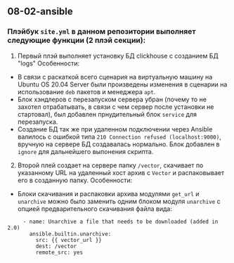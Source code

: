 ## 08-02-ansible
### Плэйбук `site.yml` в данном репозитории выполняет следующие функции (2 плэй секции):
1. Первый плэй выполняет установку БД clickhouse с созданием БД "logs"
Особенности:
- В связи с раскаткой всего сценария на виртуальную машину на Ubuntu OS 20.04 Server были произведены изменения в сценарии на использование `deb` пакетов и менеджера `apt`.
- Блок хэндлеров с перезапуском сервера убран (почему то не захотел отрабатывать, в связи с чем сервер после установки не стартовал), был добавлен прнудительный блок `service` для перезапуска.
- Создание БД так же при удаленном подключении через Ansible валилось с ошибкой типа `210 Connection refused (localhost:9000)`, вручную на сервере БД создавалась нормально. Блок добавлен в `ignore` для дальнейшего выпонения скрипта.
2. Второй плей создает на сервере папку `/vector`, скачивает по указанному URL на удаленный хост архив с `Vector` и распаковывает его в созданную папку.
Особенности:
- Блоки скачивания и распаковки архива модулями `get_url` и `unarchive` можно было заменить одним блоком модуля `unarchive` с опцией предварительного скачивания  файла вида:
```
     - name: Unarchive a file that needs to be downloaded (added in 2.0)
       ansible.builtin.unarchive:
         src: {{ vector_url }}
         dest: /vector
         remote_src: yes
```